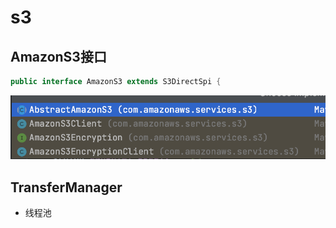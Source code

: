 # s3

## AmazonS3接口

```java
public interface AmazonS3 extends S3DirectSpi {


```

![](../../../.gitbook/assets/image%20%2823%29.png)

##  TransferManager

* 线程池

